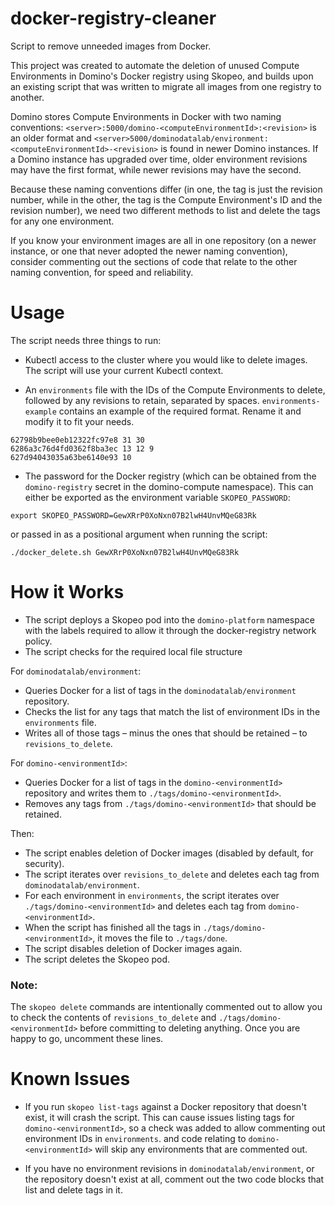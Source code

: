 # docker-registry-cleaner
Script to remove unneeded images from Docker.

This project was created to automate the deletion of unused Compute Environments in Domino's Docker registry using Skopeo, and builds upon an existing script that was written to migrate all images from one registry to another.

Domino stores Compute Environments in Docker with two naming conventions:
`<server>:5000/domino-<computeEnvironmentId>:<revision>`
is an older format and
`<server>5000/dominodatalab/environment:<computeEnvironmentId>-<revision>`
is found in newer Domino instances. 
If a Domino instance has upgraded over time, older environment revisions may have the first format, while newer revisions may have the second.

Because these naming conventions differ (in one, the tag is just the revision number, while in the other, the tag is the Compute Environment's ID and the revision number), we need two different methods to list and delete the tags for any one environment.

If you know your environment images are all in one repository (on a newer instance, or one that never adopted the newer naming convention), consider commenting out the sections of code that relate to the other naming convention, for speed and reliability.


# Usage
The script needs three things to run:
* Kubectl access to the cluster where you would like to delete images. The script will use your current Kubectl context.

* An `environments` file with the IDs of the Compute Environments to delete, followed by any revisions to retain, separated by spaces.
`environments-example` contains an example of the required format. Rename it and modify it to fit your needs.
```
62798b9bee0eb12322fc97e8 31 30
6286a3c76d4fd0362f8ba3ec 13 12 9
627d94043035a63be6140e93 10
```

* The password for the Docker registry (which can be obtained from the `domino-registry` secret in the domino-compute namespace).
This can either be exported as the environment variable `SKOPEO_PASSWORD`:  
```
export SKOPEO_PASSWORD=GewXRrP0XoNxn07B2lwH4UnvMQeG83Rk
```
or passed in as a positional argument when running the script:
```
./docker_delete.sh GewXRrP0XoNxn07B2lwH4UnvMQeG83Rk
```


# How it Works
* The script deploys a Skopeo pod into the `domino-platform` namespace with the labels required to allow it through the docker-registry network policy.
* The script checks for the required local file structure

For `dominodatalab/environment`:
* Queries Docker for a list of tags in the `dominodatalab/environment` repository.
* Checks the list for any tags that match the list of environment IDs in the `environments` file.
* Writes all of those tags – minus the ones that should be retained – to `revisions_to_delete`.

For `domino-<environmentId>`:
* Queries Docker for a list of tags in the `domino-<environmentId>` repository and writes them to `./tags/domino-<environmentId>`.
* Removes any tags from `./tags/domino-<environmentId>` that should be retained.

Then:
* The script enables deletion of Docker images (disabled by default, for security).
* The script iterates over `revisions_to_delete` and deletes each tag from `dominodatalab/environment`.
* For each environment in `environments`, the script iterates over `./tags/domino-<environmentId>` and deletes each tag from `domino-<environmentId>`.
* When the script has finished all the tags in `./tags/domino-<environmentId>`, it moves the file to `./tags/done`.
* The script disables deletion of Docker images again.
* The script deletes the Skopeo pod.

### Note:
The `skopeo delete` commands are intentionally commented out to allow you to check the contents of `revisions_to_delete` and `./tags/domino-<environmentId>` before committing to deleting anything.
Once you are happy to go, uncomment these lines.

# Known Issues
* If you run `skopeo list-tags` against a Docker repository that doesn't exist, it will crash the script.
This can cause issues listing tags for `domino-<environmentId>`, so a check was added to allow commenting out environment IDs in `environments`.
and code relating to `domino-<environmentId>` will skip any environments that are commented out.

* If you have no environment revisions in `dominodatalab/environment`, or the repository doesn't exist at all, comment out the two code blocks that list and delete tags in it.
